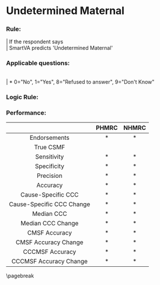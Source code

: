 # Undetermined Maternal

### Rule:
|  If the respondent says   
|  SmartVA predicts 'Undetermined Maternal'   




### Applicable questions:
|            |                                          |                  |
|:-----------|:-----------------------------------------|-----------------:|

|  \* 0="No", 1="Yes", 8="Refused to answer", 9="Don't Know"   


### Logic Rule:

    
    

### Performance:
|             | PHMRC |  NHMRC |    
|:-----------:|:------------:|:------------:|   
| Endorsements| * |  * |    
|  True CSMF  |   
| Sensitivity | * |  * |    
| Specificity | * |  * |    
|  Precision  | * |  * |    
|   Accuracy  | * |  * |    
|Cause-Specific CCC| * |  * |    
|Cause-Specific CCC Change| * |  * |    
|  Median CCC | * |  * |    
|Median CCC Change| * |  * |    
|CMSF Accuracy| * |  * |    
|CMSF Accuracy Change| * |  * |    
|CCCMSF Accuracy| * |  * |    
|CCCMSF Accuracy Change| * |  * |    


\pagebreak
